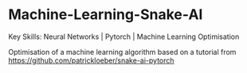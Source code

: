 # Machine-Learning-Snake-AI

Key Skills: Neural Networks | Pytorch | Machine Learning Optimisation

Optimisation of a machine learning algorithm based on a tutorial from https://github.com/patrickloeber/snake-ai-pytorch
